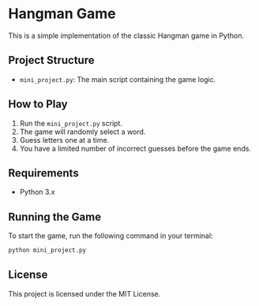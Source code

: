 # Hangman Game

This is a simple implementation of the classic Hangman game in Python.

## Project Structure

- `mini_project.py`: The main script containing the game logic.

## How to Play

1. Run the `mini_project.py` script.
2. The game will randomly select a word.
3. Guess letters one at a time.
4. You have a limited number of incorrect guesses before the game ends.

## Requirements

- Python 3.x

## Running the Game

To start the game, run the following command in your terminal:

```sh
python mini_project.py
```

## License

This project is licensed under the MIT License.